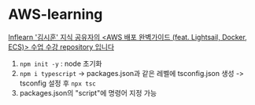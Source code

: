 # AWS-learning

[Inflearn '김시훈' 지식 공유자의 <AWS 배포 완벽가이드 (feat. Lightsail, Docker, ECS)> 수업 수강 repository 입니다](https://inf.run/GH6SJ)

1. `npm init -y` : node 초기화
2. `npm i typescript` -> packages.json과 같은 레벨에 tsconfig.json 생성 -> tsconfig 설정 후 `npx tsc`
3. packages.json의 "script"에 명령어 지정 가능
